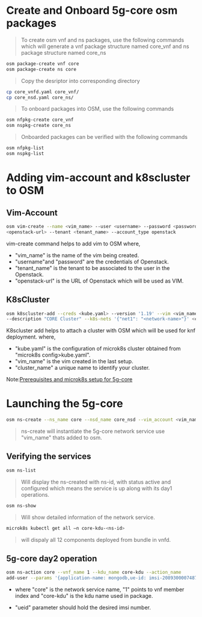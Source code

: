 <!--
Copyright 2020 Tata Elxsi

 Licensed under the Apache License, Version 2.0 (the "License"); you may
 not use this file except in compliance with the License. You may obtain
 a copy of the License at

         http://www.apache.org/licenses/LICENSE-2.0

 Unless required by applicable law or agreed to in writing, software
 distributed under the License is distributed on an "AS IS" BASIS, WITHOUT
 WARRANTIES OR CONDITIONS OF ANY KIND, either express or implied. See the
 License for the specific language governing permissions and limitations
 under the License.

 For those usages not covered by the Apache License, Version 2.0 please
 contact: canonical@tataelxsi.onmicrosoft.com

 To get in touch with the maintainers, please contact:
 canonical@tataelxsi.onmicrosoft.com
-->

# Create and Onboard 5g-core osm packages

> To create osm vnf and ns packages, use the following commands which will
> generate a vnf package structure named core_vnf and ns package structure
> named core_ns

```bash
osm package-create vnf core
osm package-create ns core
```

> Copy the desriptor into corresponding directory

```bash
cp core_vnfd.yaml core_vnf/
cp core_nsd.yaml core_ns/
```

> To onboard packages into OSM, use the following commands

```bash
osm nfpkg-create core_vnf
osm nspkg-create core_ns
```

> Onboarded packages can be verified with the following commands

```bash
osm nfpkg-list
osm nspkg-list
```

# Adding vim-account and k8scluster to OSM

## Vim-Account

```bash
osm vim-create --name <vim_name> --user <username> --password <password> --auth_url
<openstack-url> --tenant <tenant_name> --account_type openstack
```

vim-create command helps to add vim to OSM where,

* "vim_name" is the name of the vim being created.
* "username"and "password" are the credentials of Openstack.
* "tenant_name" is the tenant to be associated to the user in the Openstack.
* "openstack-url" is the URL of Openstack which will be used as VIM.

## K8sCluster

```bash
osm k8scluster-add --creds <kube.yaml> --version '1.19' --vim <vim_name>
--description "CORE Cluster" --k8s-nets '{"net1": "<network-name>"}' <cluster_name>
```

K8scluster add helps to attach a cluster with OSM which will be used for knf deployment.
where,

* "kube.yaml" is the configuration of microk8s cluster obtained from "microk8s config>kube.yaml".
* "vim_name" is the vim created in the last setup.
* "cluster_name" a unique name to identify your cluster.

Note:[Prerequisites and microk8s setup for 5g-core](../README.md)

# Launching the 5g-core

```bash
osm ns-create --ns_name core --nsd_name core_nsd --vim_account <vim_name>
```

> ns-create will instantiate the 5g-core network service use
> "vim_name" thats added to osm.

## Verifying the services

```bash
osm ns-list
```

> Will display the ns-created with ns-id, with status active and configured
> which means the service is up along with its day1 operations.

```bash
osm ns-show
```

> Will show detailed information of the network service.

```bash
microk8s kubectl get all –n core-kdu-<ns-id>
```

> will dispaly all 12 components deployed from bundle in vnfd.

## 5g-core day2 operation

```bash
osm ns-action core --vnf_name 1 --kdu_name core-kdu --action_name
add-user --params '{application-name: mongodb,ue-id: imsi-2089300007487 }'
```

* where "core" is the network service name, "1" points to vnf member index
  and "core-kdu" is the kdu name used in package.

* "ueid" parameter should hold the desired imsi number.
